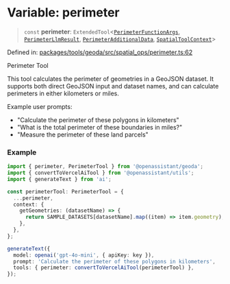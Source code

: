 # Variable: perimeter

> `const` **perimeter**: `ExtendedTool`\<[`PerimeterFunctionArgs`](../type-aliases/PerimeterFunctionArgs.md), [`PerimeterLlmResult`](../type-aliases/PerimeterLlmResult.md), [`PerimeterAdditionalData`](../type-aliases/PerimeterAdditionalData.md), [`SpatialToolContext`](../type-aliases/SpatialToolContext.md)\>

Defined in: [packages/tools/geoda/src/spatial\_ops/perimeter.ts:62](https://github.com/GeoDaCenter/openassistant/blob/bc4037be52d89829440fcc4aaa1010be73719d16/packages/tools/geoda/src/spatial_ops/perimeter.ts#L62)

Perimeter Tool

This tool calculates the perimeter of geometries in a GeoJSON dataset.
It supports both direct GeoJSON input and dataset names, and can calculate
perimeters in either kilometers or miles.

Example user prompts:
- "Calculate the perimeter of these polygons in kilometers"
- "What is the total perimeter of these boundaries in miles?"
- "Measure the perimeter of these land parcels"

### Example

```typescript
import { perimeter, PerimeterTool } from '@openassistant/geoda';
import { convertToVercelAiTool } from '@openassistant/utils';
import { generateText } from 'ai';

const perimeterTool: PerimeterTool = {
  ...perimeter,
  context: {
    getGeometries: (datasetName) => {
      return SAMPLE_DATASETS[datasetName].map((item) => item.geometry);
    },
  },
};

generateText({
  model: openai('gpt-4o-mini', { apiKey: key }),
  prompt: 'Calculate the perimeter of these polygons in kilometers',
  tools: { perimeter: convertToVercelAiTool(perimeterTool) },
});
```
